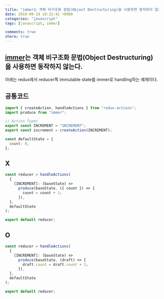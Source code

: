 ```yaml
---
title: "immer는 객체 비구조화 문법(Object Destructuring)을 사용하면 동작하지 않는다."
date: 2019-09-19 19:32:42 +0900
categories: "javascript"
tags: [javascript, immer]

comments: true
share: true
---
```


## [immer](https://github.com/immerjs/immer)는 객체 비구조화 문법(Object Destructuring)을 사용하면 동작하지 않는다.

아래는 redux에서 reducer쪽 immutable state를 immer로 handling하는 예제이다.

## 공통코드

```js
import { createAction, handleActions } from "redux-actions";
import produce from "immer";

// Action Types
export const INCREMENT = "INCREMENT";
export const increment = createAction(INCREMENT);

const defaultState = {
  count: 0,
};
```

## X

```js
const reducer = handleActions(
  {
    [INCREMENT]: (baseState) =>
      produce(baseState, ({ count }) => {
        count = count + 1;
      }),
  },
  defaultState
);

export default reducer;
```

## O

```js
const reducer = handleActions(
  {
    [INCREMENT]: (baseState) =>
      produce(baseState, (draft) => {
        draft.count = draft.count + 1;
      }),
  },
  defaultState
);

export default reducer;
```
